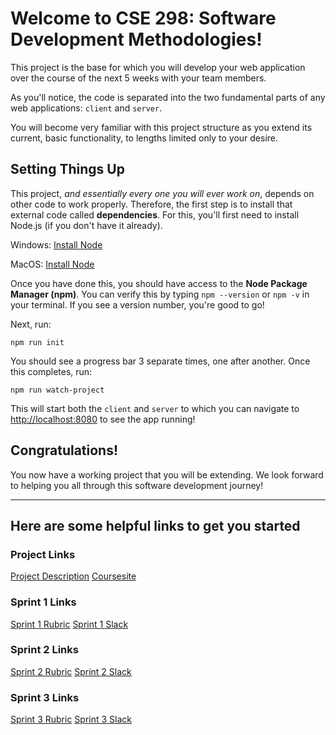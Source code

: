 # Welcome to CSE 298: Software Development Methodologies!

This project is the base for which you will develop your web application over the course of the next 5 weeks with your team members.

As you'll notice, the code is separated into the two fundamental parts of any web applications: `client` and `server`.

You will become very familiar with this project structure as you extend its current, basic functionality, to lengths limited only to your desire.

## Setting Things Up

This project, *and essentially every one you will ever work on*, depends on other code to work properly. Therefore, the first step is to install that external code called **dependencies**. For this, you'll first need to install Node.js (if you don't have it already).

Windows: [Install Node](https://medium.com/javascript-in-plain-english/the-best-way-to-install-node-js-on-a-windows-pc-4481156bf63e)


MacOS: [Install Node](https://nodesource.com/blog/installing-node-js-tutorial-using-nvm-on-mac-os-x-and-ubuntu/)

Once you have done this, you should have access to the **Node Package Manager (npm)**. You can verify this by typing `npm --version` or `npm -v` in your terminal. If you see a version number, you're good to go!

Next, run:
```
npm run init
```

You should see a progress bar 3 separate times, one after another. Once this completes, run:
```
npm run watch-project
```
This will start both the `client` and `server` to which you can navigate to
[http://localhost:8080](http://localhost:8080) to see the app running!

## Congratulations!
You now have a working project that you will be extending. We look forward to helping you all through this software development journey!

----------------------------

## Here are some helpful links to get you started

### Project Links
[Project Description](https://docs.google.com/document/d/1igm6ORVncy5TLJkQsHFqOr72ojPIQ7bRpjF-H4ss0GY/edit?usp=sharing)
[Coursesite](https://coursesite.lehigh.edu/course/view.php?id=195061)

### Sprint 1 Links
[Sprint 1 Rubric](https://docs.google.com/document/d/1zVWKnUkdp5YZLm7QTdsexhSakfIsVgAkUdsRtXHgYRc/edit?usp=sharing)
[Sprint 1 Slack](https://app.slack.com/client/T01HDFMDT0T/C01J352F8U8)

### Sprint 2 Links
[Sprint 2 Rubric](https://docs.google.com/document/d/1Qi0mLd4HHjZMbRWRkb1ZPnmVwi6DQGEoMSF7_kbbkXw/edit?usp=sharing)
[Sprint 2 Slack](https://app.slack.com/client/T01HDFMDT0T/C01GYGDP3JT)

### Sprint 3 Links
[Sprint 3 Rubric](https://docs.google.com/document/d/1tmB0vWYyzrfBP0OmJcrpvNmTSm6az5x_mA3LnijLUjo/edit?usp=sharing)
[Sprint 3 Slack](https://app.slack.com/client/T01HDFMDT0T/C01GYGE27M5)